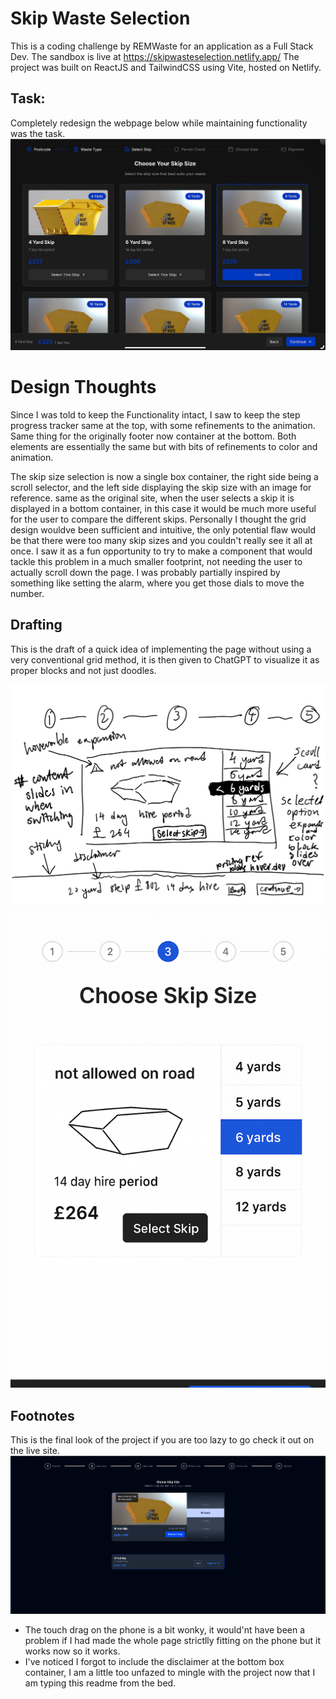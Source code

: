 # Skip Waste Selection

This is a coding challenge by REMWaste for an application as a Full Stack Dev.
The sandbox is live at https://skipwasteselection.netlify.app/
The project was built on ReactJS and TailwindCSS using Vite, hosted on Netlify.  

## Task:
Completely redesign the webpage below while maintaining functionality was the task.
![Original](https://github.com/Geoshua/Skip-Waste-Selection/blob/main/src/assets/original.jpg "Original")

# Design Thoughts
Since I was told to keep the Functionality intact, I saw to keep the step progress tracker same at the top, with some refinements to the animation. Same thing for the originally footer now container at the bottom. Both elements are essentially the same but with bits of refinements to color and animation. 

The skip size selection is now a single box container, the right side being a scroll selector, and the left side displaying the skip size with an image for reference. same as the original site, when the user selects a skip it is displayed in a bottom container, in this case it would be much more useful for the user to compare the different skips. Personally I thought the grid design wouldve been sufficient and intuitive, the only potential flaw would be that there were too many skip sizes and you couldn't really see it all at once. I saw it as a fun opportunity to try to make a component that would tackle this problem in a much smaller footprint, not needing the user to actually scroll down the page. I was probably partially inspired by something like setting the alarm, where you get those dials to move the number.

## Drafting
This is the draft of a quick idea of implementing the page without using a very
conventional grid method, it is then given to ChatGPT to visualize it as proper
blocks and not just doodles.

![Draft](https://github.com/Geoshua/Skip-Waste-Selection/blob/main/src/assets/draft.jpeg "Draft")

![AIdraft](https://github.com/Geoshua/Skip-Waste-Selection/blob/main/src/assets/aidraft.png "AIdraft")

## Footnotes
This is the final look of the project if you are too lazy to go check it out on the live site.
![Final](https://github.com/Geoshua/Skip-Waste-Selection/blob/main/src/assets/final.png "Final")
- The touch drag on the phone is a bit wonky, it would'nt have been a problem if I had made the whole page strictlly fitting on the phone but it works now so it works.
- I've noticed I forgot to include the disclaimer at the bottom box container, I am a little too unfazed to mingle with the project now that I am typing this readme from the bed.